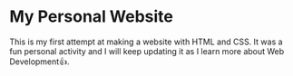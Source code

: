 # My Personal Website
This is my first attempt at making a website with HTML and CSS. It was a fun personal activity and I will keep updating it as I learn more about Web Development👍.

